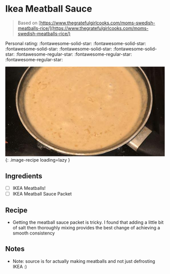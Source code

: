 <!-- Needs Manual Review -->

# Ikea Meatball Sauce

> Based on [https://www.thegratefulgirlcooks.com/moms-swedish-meatballs-rice/](https://www.thegratefulgirlcooks.com/moms-swedish-meatballs-rice/)

<!-- {cts} rating=2; (User can specify rating on scale of 1-5) -->
Personal rating: :fontawesome-solid-star: :fontawesome-solid-star: :fontawesome-solid-star: :fontawesome-solid-star: :fontawesome-solid-star: :fontawesome-regular-star: :fontawesome-regular-star: :fontawesome-regular-star:
<!-- {cte} -->

<!-- {cts} name_image=ikea_meatball_sauce.jpeg; (User can specify image name) -->
![ikea_meatball_sauce.jpeg](./ikea_meatball_sauce.jpeg){: .image-recipe loading=lazy }
<!-- {cte} -->

## Ingredients

* [ ] IKEA Meatballs!
* [ ] IKEA Meatball Sauce Packet

## Recipe

* Getting the meatball sauce packet is tricky. I found that adding a little bit of salt then thoroughly mixing provides the best change of achieving a smooth consistency

## Notes

* Note: source is for actually making meatballs and not just defrosting IKEA :)

